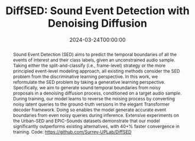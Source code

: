 ---
title: "DiffSED: Sound Event Detection with Denoising Diffusion"
date: 2024-03-24T00:00:00
authors: ["Swapnil Bhosale", "Sauradip Nag", "Diptesh Kanojia", "Jiankang Deng", "Xiatian Zhu"]
publication_types: ["1"]
abstract: "Sound Event Detection (SED) aims to predict the temporal boundaries of all the events of interest and their class labels, given an unconstrained audio sample. Taking either the split-and-classify (i.e., frame-level) strategy or the more principled event-level modeling approach, all existing methods consider the SED problem from the discriminative learning perspective. In this work, we reformulate the SED problem by taking a generative learning perspective. Specifically, we aim to generate sound temporal boundaries from noisy proposals in a denoising diffusion process, conditioned on a target audio sample. During training, our model learns to reverse the noising process by converting noisy latent queries to the ground-truth versions in the elegant Transformer decoder framework. Doing so enables the model generate accurate event boundaries from even noisy queries during inference. Extensive experiments on the Urban-SED and EPIC-Sounds datasets demonstrate that our model significantly outperforms existing alternatives, with 40+% faster convergence in training. Code: https://github.com/Surrey-UPLab/DiffSED"
featured: false
publication: "*Proceedings of the AAAI Conference on Artificial Intelligence*"
url_pdf: "https://ojs.aaai.org/index.php/AAAI/article/view/27837"
url_code: "https://github.com/Surrey-UPLab/DiffSED"
url_slides: "files/DiffSED-slides.pdf"
url_poster: "https://underline.io/lecture/93027-diffsed-sound-event-detection-with-denoising-diffusion"
tags: ["sound event detection", "denoising diffusion", "generative learning"]
---